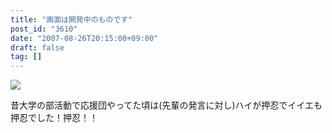 ```yaml
---
title: "画面は開発中のものです"
post_id: "3610"
date: "2007-08-26T20:15:00+09:00"
draft: false
tag: []
---
```



![](/image/mixi/2007/542131374_52_s.png)

昔大学の部活動で応援団やってた頃は(先輩の発言に対し)ハイが押忍でイイエも押忍でした！押忍！！

